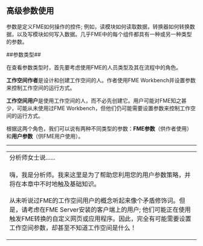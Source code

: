   <div id="readme" class="readme blob instapaper_body">
    <article class="markdown-body entry-content" itemprop="text"><h1><a id="user-content-advanced-parameter-use" class="anchor" aria-hidden="true" href="https://github.com/safesoftware/FMETraining/blob/Desktop-Advanced-2018/DesktopAdvanced4Parameters/4.00.AdvancedParameterUse.md#advanced-parameter-use"></a><font style="vertical-align: inherit;"><font style="vertical-align: inherit;">高级参数使用</font></font></h1>
<p><font style="vertical-align: inherit;"><font style="vertical-align: inherit;">参数是定义FME如何操作的控件; </font><font style="vertical-align: inherit;">例如，读模块如何读取数据，转换器如何转换数据，以及写模块如何写入数据。</font><font style="vertical-align: inherit;">几乎FME中的每个组件都具有一种或另一种类型的参数。</font></font></p>
<p><font style="vertical-align: inherit;"><font style="vertical-align: inherit;">##参数类型##</font></font></p>
<p><font style="vertical-align: inherit;"><font style="vertical-align: inherit;">在查看参数类型时，首先要考虑使用FME的人员类型及其在流程中的角色。</font></font></p>
<p><strong><font style="vertical-align: inherit;"><font style="vertical-align: inherit;">工作空间作者</font></font></strong><font style="vertical-align: inherit;"><font style="vertical-align: inherit;">是设计和创建工作空间的人。</font><font style="vertical-align: inherit;">作者使用FME Workbench并设置参数来控制工作空间的运行方式。</font></font></p>
<p><strong><font style="vertical-align: inherit;"><font style="vertical-align: inherit;">工作空间用户</font></font></strong><font style="vertical-align: inherit;"><font style="vertical-align: inherit;">是使用工作空间的人，而不必先创建它。</font><font style="vertical-align: inherit;">用户可能对FME知之甚少，可能从未使用过FME Workbench，但他们仍可能需要设置参数来控制工作空间的运行方式。</font></font></p>
<p><font style="vertical-align: inherit;"><font style="vertical-align: inherit;">根据这两个角色，我们可以说有两种不同类型的参数：</font></font><strong><font style="vertical-align: inherit;"><font style="vertical-align: inherit;">FME参数</font></font></strong><font style="vertical-align: inherit;"><font style="vertical-align: inherit;">（供作者使用）和</font></font><strong><font style="vertical-align: inherit;"><font style="vertical-align: inherit;">用户参数</font></font></strong><font style="vertical-align: inherit;"><font style="vertical-align: inherit;">（供FME用户使用）。</font></font></p>
<hr>


<table>
<tbody><tr>
<td>
<i></i><font style="vertical-align: inherit;"><font style="vertical-align: inherit;">
分析师女士说......
</font></font></td>
</tr>
<tr>
<td><font style="vertical-align: inherit;"><font style="vertical-align: inherit;">

嗨，我是分析师。</font><font style="vertical-align: inherit;">我来这里是为了帮助您利用您的用户参数策略，并将在本章中不时地触及基础知识。
</font></font><br><br><font style="vertical-align: inherit;"><font style="vertical-align: inherit;">从未听说过FME的工作空间用户的概念听起来像个矛盾修饰词。</font><font style="vertical-align: inherit;">但是，请考虑在FME Server安装的客户端上的用户; </font><font style="vertical-align: inherit;">他们可能正在使用触发FME转换的自定义网页或应用程序。</font><font style="vertical-align: inherit;">因此，完全有可能需要设置工作空间参数，却甚至不知道工作空间是什么！

</font></font></td>
</tr>
</tbody></table>
</article>
  </div>
</body></html>
